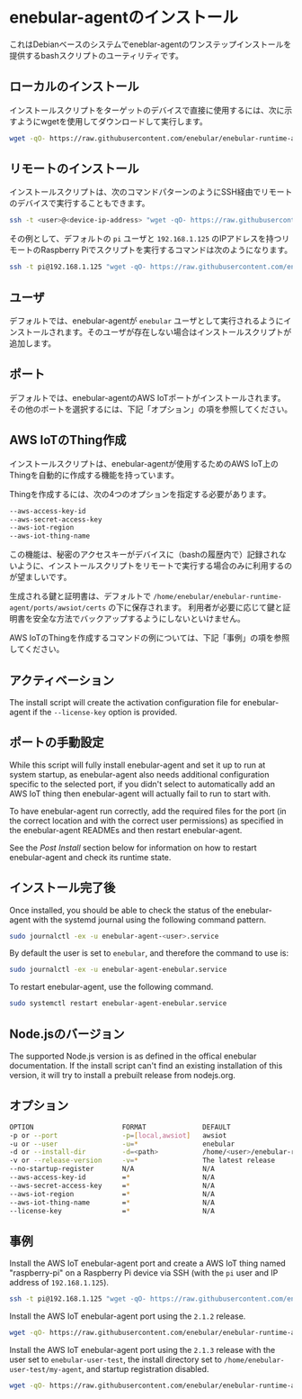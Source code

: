 # enebular-agentのインストール

これはDebianベースのシステムでeneblar-agentのワンステップインストールを提供するbashスクリプトのユーティリティです。

## ローカルのインストール

インストールスクリプトをターゲットのデバイスで直接に使用するには、次に示すようにwgetを使用してダウンロードして実行します。

```sh
wget -qO- https://raw.githubusercontent.com/enebular/enebular-runtime-agent/master/tools/install/install.sh | sudo -E bash -s
```

## リモートのインストール

インストールスクリプトは、次のコマンドパターンのようにSSH経由でリモートのデバイスで実行することもできます。

```sh
ssh -t <user>@<device-ip-address> "wget -qO- https://raw.githubusercontent.com/enebular/enebular-runtime-agent/master/tools/install/install.sh | sudo -E bash -s"
```

その例として、デフォルトの `pi` ユーザと `192.168.1.125` のIPアドレスを持つリモートのRaspberry Piでスクリプトを実行するコマンドは次のようになります。

```sh
ssh -t pi@192.168.1.125 "wget -qO- https://raw.githubusercontent.com/enebular/enebular-runtime-agent/master/tools/install/install.sh | sudo -E bash -s"
```

## ユーザ

デフォルトでは、enebular-agentが `enebular` ユーザとして実行されるようにインストールされます。そのユーザが存在しない場合はインストールスクリプトが追加します。

## ポート

デフォルトでは、enebular-agentのAWS IoTポートがインストールされます。その他のポートを選択するには、下記「オプション」の項を参照してください。

## AWS IoTのThing作成

インストールスクリプトは、enebular-agentが使用するためのAWS IoT上のThingを自動的に作成する機能を持っています。

Thingを作成するには、次の4つのオプションを指定する必要があります。

```sh
--aws-access-key-id
--aws-secret-access-key
--aws-iot-region
--aws-iot-thing-name
```

この機能は、秘密のアクセスキーがデバイスに（bashの履歴内で）記録されないように、インストールスクリプトをリモートで実行する場合のみに利用するのが望ましいです。

生成される鍵と証明書は、デフォルトで `/home/enebular/enebular-runtime-agent/ports/awsiot/certs` の下に保存されます。 利用者が必要に応じて鍵と証明書を安全な方法でバックアップするようにしないといけません。

AWS IoTのThingを作成するコマンドの例については、下記「事例」の項を参照してください。

## アクティベーション

The install script will create the activation configuration file for enebular-agent if the `--license-key` option is provided.

## ポートの手動設定

While this script will fully install enebular-agent and set it up to run at system startup, as enebular-agent also needs additional configuration specific to the selected port, if you didn't select to automatically add an AWS IoT thing then enebular-agent will actually fail to run to start with.

To have enebular-agent run correctly, add the required files for the port (in the correct location and with the correct user permissions) as specified in the enebular-agent READMEs and then restart enebular-agent.

See the *Post Install* section below for information on how to restart enebular-agent and check its runtime state.

## インストール完了後

Once installed, you should be able to check the status of the enebular-agent with the systemd journal using the following command pattern.

```sh
sudo journalctl -ex -u enebular-agent-<user>.service
```

By default the user is set to `enebular`, and therefore the command to use is:

```sh
sudo journalctl -ex -u enebular-agent-enebular.service
```

To restart enebular-agent, use the following command.

```sh
sudo systemctl restart enebular-agent-enebular.service
```

## Node.jsのバージョン

The supported Node.js version is as defined in the offical enebular documentation. If the install script can't find an existing installation of this version, it will try to install a prebuilt release from nodejs.org.

## オプション

```sh
OPTION                      FORMAT              DEFAULT                              DESCRIPTION
-p or --port                -p=[local,awsiot]   awsiot                               Port to install
-u or --user                -u=*                enebular                             User to run as after being installed
-d or --install-dir         -d=<path>           /home/<user>/enebular-runtime-agent  Install directory
-v or --release-version     -v=*                The latest release                   Release version of enebular-agent
--no-startup-register       N/A                 N/A                                  Do not register system startup configuration
--aws-access-key-id         =*                  N/A                                  AWS access key ID
--aws-secret-access-key     =*                  N/A                                  AWS secret access key
--aws-iot-region            =*                  N/A                                  AWS IoT region
--aws-iot-thing-name        =*                  N/A                                  AWS IoT thing name
--license-key               =*                  N/A                                  Enebular licence key to activate
```

## 事例

Install the AWS IoT enebular-agent port and create a AWS IoT thing named "raspberry-pi" on a Raspberry Pi device via SSH (with the `pi` user and IP address of `192.168.1.125`).

```sh
ssh -t pi@192.168.1.125 "wget -qO- https://raw.githubusercontent.com/enebular/enebular-runtime-agent/master/tools/install/install.sh | sudo -E bash -s -- --aws-iot-thing-name=raspberry-pi --aws-access-key-id=<my-key-id> --aws-secret-access-key=<my-access-key> --aws-iot-region=<my-region>"
```

Install the AWS IoT enebular-agent port using the `2.1.2` release.

```sh
wget -qO- https://raw.githubusercontent.com/enebular/enebular-runtime-agent/master/tools/install/install.sh | sudo -E bash -s -- -v=2.1.2
```

Install the AWS IoT enebular-agent port using the `2.1.3` release with the user set to `enebular-user-test`, the install directory set to `/home/enebular-user-test/my-agent`, and startup registration disabled.

```sh
wget -qO- https://raw.githubusercontent.com/enebular/enebular-runtime-agent/master/tools/install/install.sh | sudo -E bash -s -- -v=2.1.3 --user=enebular-user-test -d=/home/enebular-user-test/my-agent --no-startup-register
```
